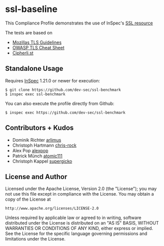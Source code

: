 ssl-baseline
===================

This Compliance Profile demonstrates the use of InSpec's [SSL resource](https://www.inspec.io/docs/reference/resources/ssl/)

The tests are based on
- [Mozillas TLS Guidelines](https://wiki.mozilla.org/Security/Server_Side_TLS)
- [OWASP TLS Cheat Sheet](https://www.owasp.org/index.php/Transport_Layer_Protection_Cheat_Sheet)
- [Cipherli.st](https://cipherli.st/)

## Standalone Usage

Requires [InSpec](https://github.com/chef/inspec) 1.21.0 or newer for execution:

```
$ git clone https://github.com/dev-sec/ssl-benchmark
$ inspec exec ssl-benchmark
```

You can also execute the profile directly from Github:

```
$ inspec exec https://github.com/dev-sec/ssl-benchmark
```

## Contributors + Kudos

* Dominik Richter [arlimus](https://github.com/arlimus)
* Christoph Hartmann [chris-rock](https://github.com/chris-rock)
* Alex Pop [alexpop](https://github.com/alexpop)
* Patrick Münch [atomic111](https://github.com/atomic111)
* Christoph Kappel [supergicko](https://github.com/supergicko)

## License and Author

Licensed under the Apache License, Version 2.0 (the "License");
you may not use this file except in compliance with the License.
You may obtain a copy of the License at

    http://www.apache.org/licenses/LICENSE-2.0

Unless required by applicable law or agreed to in writing, software
distributed under the License is distributed on an "AS IS" BASIS,
WITHOUT WARRANTIES OR CONDITIONS OF ANY KIND, either express or implied.
See the License for the specific language governing permissions and
limitations under the License.
